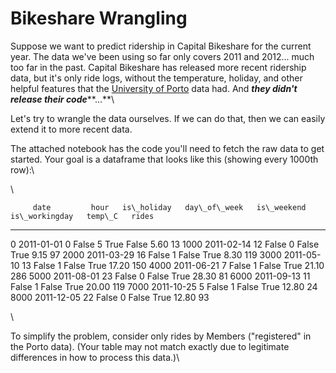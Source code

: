 # Bikeshare Wrangling

Suppose we want to predict ridership in Capital Bikeshare for the
current year. The data we\'ve been using so far only covers 2011 and
2012\... much too far in the past. Capital Bikeshare has released more
recent ridership data, but it\'s only ride logs, without the
temperature, holiday, and other helpful features that the [University of
Porto](https://archive.ics.uci.edu/ml/datasets/bike+sharing+dataset)
data had. And ***they didn\'t release their code*****\...**\

Let\'s try to wrangle the data ourselves. If we can do that, then we can
easily extend it to more recent data.

The attached notebook has the code you\'ll need to fetch the raw data to
get started. Your goal is a dataframe that looks like this (showing
every 1000th row):\

\

         date         hour   is\_holiday   day\_of\_week   is\_weekend   is\_workingday   temp\_C   rides
  ------ ------------ ------ ------------- --------------- ------------- ---------------- --------- -------
  0      2011-01-01   0      False         5               True          False            5.60      13
  1000   2011-02-14   12     False         0               False         True             9.15      97
  2000   2011-03-29   16     False         1               False         True             8.30      119
  3000   2011-05-10   13     False         1               False         True             17.20     150
  4000   2011-06-21   7      False         1               False         True             21.10     286
  5000   2011-08-01   23     False         0               False         True             28.30     81
  6000   2011-09-13   11     False         1               False         True             20.00     119
  7000   2011-10-25   5      False         1               False         True             12.80     24
  8000   2011-12-05   22     False         0               False         True             12.80     93

\

<div>

To simplify the problem, consider only rides by Members (\"registered\"
in the Porto data). (Your table may not match exactly due to legitimate
differences in how to process this data.)\

</div>

